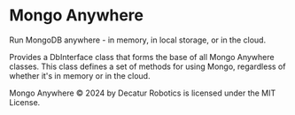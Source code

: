 # Mongo Anywhere

Run MongoDB anywhere - in memory, in local storage, or in the cloud.

Provides a DbInterface class that forms the base of all Mongo Anywhere classes. This class defines a set of methods for using Mongo,
regardless of whether it's in memory or in the cloud.

Mongo Anywhere © 2024 by Decatur Robotics is licensed under the MIT License.
